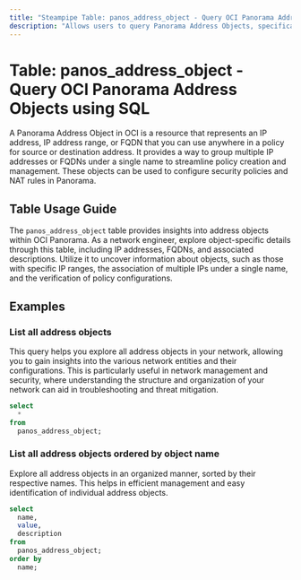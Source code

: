 ```yaml
---
title: "Steampipe Table: panos_address_object - Query OCI Panorama Address Objects using SQL"
description: "Allows users to query Panorama Address Objects, specifically the details of each address object, providing insights into network configurations."
---
```


# Table: panos_address_object - Query OCI Panorama Address Objects using SQL

A Panorama Address Object in OCI is a resource that represents an IP address, IP address range, or FQDN that you can use anywhere in a policy for source or destination address. It provides a way to group multiple IP addresses or FQDNs under a single name to streamline policy creation and management. These objects can be used to configure security policies and NAT rules in Panorama.

## Table Usage Guide

The `panos_address_object` table provides insights into address objects within OCI Panorama. As a network engineer, explore object-specific details through this table, including IP addresses, FQDNs, and associated descriptions. Utilize it to uncover information about objects, such as those with specific IP ranges, the association of multiple IPs under a single name, and the verification of policy configurations.

## Examples

### List all address objects
This query helps you explore all address objects in your network, allowing you to gain insights into the various network entities and their configurations. This is particularly useful in network management and security, where understanding the structure and organization of your network can aid in troubleshooting and threat mitigation.

```sql
select
  *
from
  panos_address_object;
```

### List all address objects ordered by object name
Explore all address objects in an organized manner, sorted by their respective names. This helps in efficient management and easy identification of individual address objects.

```sql
select
  name,
  value,
  description
from
  panos_address_object;
order by
  name;
```